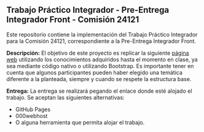 ## Trabajo Práctico Integrador - Pre-Entrega Integrador Front - Comisión 24121

Este repositorio contiene la implementación del Trabajo Práctico Integrador para la Comisión 24121, correspondiente a la Pre-Entrega Integrador Front.
<br/>

**Descripción:**
El objetivo de este proyecto es replicar la siguiente [página web](https://giselemilagros88.github.io/cac_movies_javaphp/) utilizando los conocimientos adquiridos hasta el momento en clase, ya sea mediante código nativo o utilizando Bootstrap. Es importante tener en cuenta que algunos participantes pueden haber elegido una temática diferente a la planteada, siempre y cuando se respete la estructura base.

**Entrega:**
La entrega se realizará pegando el enlace donde esté alojado el trabajo. Se aceptan las siguientes alternativas:
- GitHub Pages
- 000webhost
- O alguna herramienta que permita alojar el trabajo.
